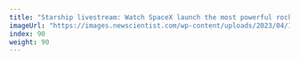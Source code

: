 ```yaml
---
title: "Starship livestream: Watch SpaceX launch the most powerful rocket ever"
imageUrl: "https://images.newscientist.com/wp-content/uploads/2023/04/17105234/SEI_152279213.jpg?width=600"
index: 90
weight: 90
---
```

